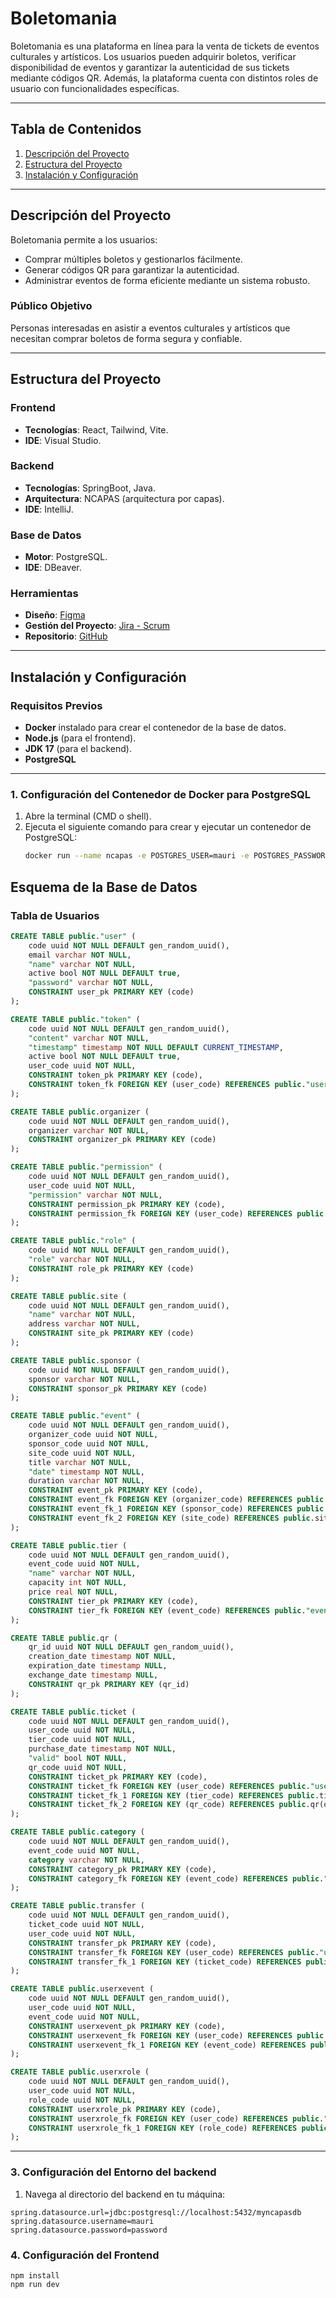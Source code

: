 # Boletomania

Boletomania es una plataforma en línea para la venta de tickets de eventos culturales y artísticos. Los usuarios pueden adquirir boletos, verificar disponibilidad de eventos y garantizar la autenticidad de sus tickets mediante códigos QR. Además, la plataforma cuenta con distintos roles de usuario con funcionalidades específicas.

---

## Tabla de Contenidos

1. [Descripción del Proyecto](#descripción-del-proyecto)  
2. [Estructura del Proyecto](#estructura-del-proyecto)  
3. [Instalación y Configuración](#instalación-y-configuración)  
---

## Descripción del Proyecto

Boletomania permite a los usuarios:

- Comprar múltiples boletos y gestionarlos fácilmente.
- Generar códigos QR para garantizar la autenticidad.
- Administrar eventos de forma eficiente mediante un sistema robusto.

### Público Objetivo

Personas interesadas en asistir a eventos culturales y artísticos que necesitan comprar boletos de forma segura y confiable.

---

## Estructura del Proyecto

### Frontend
- **Tecnologías**: React, Tailwind, Vite.  
- **IDE**: Visual Studio.  

### Backend
- **Tecnologías**: SpringBoot, Java.  
- **Arquitectura**: NCAPAS (arquitectura por capas).  
- **IDE**: IntelliJ.  

### Base de Datos
- **Motor**: PostgreSQL.  
- **IDE**: DBeaver.  

### Herramientas
- **Diseño**: [Figma](https://www.figma.com/file/nGC1l8Z6ph0ENmHckQF3HF/boletomania?node-id=0%3A1&t=lPc5gVkiFy4nItQU-1)  
- **Gestión del Proyecto**: [Jira - Scrum](https://uca-daniel.atlassian.net/jira/software/projects/BOLE/boards/34)  
- **Repositorio**: [GitHub](https://github.com/DiegoFlamenco123/IngenieriaSoftware/tree/main)

---

## Instalación y Configuración

### Requisitos Previos
- **Docker** instalado para crear el contenedor de la base de datos.  
- **Node.js** (para el frontend).  
- **JDK 17** (para el backend).  
- **PostgreSQL** 

---

### 1. Configuración del Contenedor de Docker para PostgreSQL

1. Abre la terminal (CMD o shell).
2. Ejecuta el siguiente comando para crear y ejecutar un contenedor de PostgreSQL:
   ```bash
   docker run --name ncapas -e POSTGRES_USER=mauri -e POSTGRES_PASSWORD=password -e POSTGRES_DB=myncapasdb -p 5432:5432 -d postgres

## Esquema de la Base de Datos

### Tabla de Usuarios
```sql
CREATE TABLE public."user" (
    code uuid NOT NULL DEFAULT gen_random_uuid(),
    email varchar NOT NULL,
    "name" varchar NOT NULL,
    active bool NOT NULL DEFAULT true,
    "password" varchar NOT NULL,
    CONSTRAINT user_pk PRIMARY KEY (code)
);

CREATE TABLE public."token" (
	code uuid NOT NULL DEFAULT gen_random_uuid(),
	"content" varchar NOT NULL,
	"timestamp" timestamp NOT NULL DEFAULT CURRENT_TIMESTAMP,
	active bool NOT NULL DEFAULT true,
	user_code uuid NOT NULL,
	CONSTRAINT token_pk PRIMARY KEY (code),
	CONSTRAINT token_fk FOREIGN KEY (user_code) REFERENCES public."user"(code)
);

CREATE TABLE public.organizer (
	code uuid NOT NULL DEFAULT gen_random_uuid(),
	organizer varchar NOT NULL,
	CONSTRAINT organizer_pk PRIMARY KEY (code)
);

CREATE TABLE public."permission" (
	code uuid NOT NULL DEFAULT gen_random_uuid(),
	user_code uuid NOT NULL,
	"permission" varchar NOT NULL,
	CONSTRAINT permission_pk PRIMARY KEY (code),
	CONSTRAINT permission_fk FOREIGN KEY (user_code) REFERENCES public."user"(code)
);

CREATE TABLE public."role" (
	code uuid NOT NULL DEFAULT gen_random_uuid(),
	"role" varchar NOT NULL,
	CONSTRAINT role_pk PRIMARY KEY (code)
);

CREATE TABLE public.site (
	code uuid NOT NULL DEFAULT gen_random_uuid(),
	"name" varchar NOT NULL,
	address varchar NOT NULL,
	CONSTRAINT site_pk PRIMARY KEY (code)
);

CREATE TABLE public.sponsor (
	code uuid NOT NULL DEFAULT gen_random_uuid(),
	sponsor varchar NOT NULL,
	CONSTRAINT sponsor_pk PRIMARY KEY (code)
);

CREATE TABLE public."event" (
	code uuid NOT NULL DEFAULT gen_random_uuid(),
	organizer_code uuid NOT NULL,
	sponsor_code uuid NOT NULL,
	site_code uuid NOT NULL,
	title varchar NOT NULL,
	"date" timestamp NOT NULL,
	duration varchar NOT NULL,
	CONSTRAINT event_pk PRIMARY KEY (code),
	CONSTRAINT event_fk FOREIGN KEY (organizer_code) REFERENCES public.organizer(code),
	CONSTRAINT event_fk_1 FOREIGN KEY (sponsor_code) REFERENCES public.sponsor(code),
	CONSTRAINT event_fk_2 FOREIGN KEY (site_code) REFERENCES public.site(code)
);

CREATE TABLE public.tier (
	code uuid NOT NULL DEFAULT gen_random_uuid(),
	event_code uuid NOT NULL,
	"name" varchar NOT NULL,
	capacity int NOT NULL,
	price real NOT NULL,
	CONSTRAINT tier_pk PRIMARY KEY (code),
	CONSTRAINT tier_fk FOREIGN KEY (event_code) REFERENCES public."event"(code)
);

CREATE TABLE public.qr (
	qr_id uuid NOT NULL DEFAULT gen_random_uuid(),
	creation_date timestamp NOT NULL,
	expiration_date timestamp NULL,
	exchange_date timestamp NULL,
	CONSTRAINT qr_pk PRIMARY KEY (qr_id)
);

CREATE TABLE public.ticket (
	code uuid NOT NULL DEFAULT gen_random_uuid(),
	user_code uuid NOT NULL,
	tier_code uuid NOT NULL,
	purchase_date timestamp NOT NULL,
	"valid" bool NOT NULL,
	qr_code uuid NOT NULL,
	CONSTRAINT ticket_pk PRIMARY KEY (code),
	CONSTRAINT ticket_fk FOREIGN KEY (user_code) REFERENCES public."user"(code),
	CONSTRAINT ticket_fk_1 FOREIGN KEY (tier_code) REFERENCES public.tier(code),
	CONSTRAINT ticket_fk_2 FOREIGN KEY (qr_code) REFERENCES public.qr(qr_id)
);

CREATE TABLE public.category (
	code uuid NOT NULL DEFAULT gen_random_uuid(),
	event_code uuid NOT NULL,
	category varchar NOT NULL,
	CONSTRAINT category_pk PRIMARY KEY (code),
	CONSTRAINT category_fk FOREIGN KEY (event_code) REFERENCES public."event"(code)
);

CREATE TABLE public.transfer (
	code uuid NOT NULL DEFAULT gen_random_uuid(),
	ticket_code uuid NOT NULL,
	user_code uuid NOT NULL,
	CONSTRAINT transfer_pk PRIMARY KEY (code),
	CONSTRAINT transfer_fk FOREIGN KEY (user_code) REFERENCES public."user"(code),
	CONSTRAINT transfer_fk_1 FOREIGN KEY (ticket_code) REFERENCES public.ticket(code)
);

CREATE TABLE public.userxevent (
	code uuid NOT NULL DEFAULT gen_random_uuid(),
	user_code uuid NOT NULL,
	event_code uuid NOT NULL,
	CONSTRAINT userxevent_pk PRIMARY KEY (code),
	CONSTRAINT userxevent_fk FOREIGN KEY (user_code) REFERENCES public."user"(code),
	CONSTRAINT userxevent_fk_1 FOREIGN KEY (event_code) REFERENCES public."event"(code)
);

CREATE TABLE public.userxrole (
	code uuid NOT NULL DEFAULT gen_random_uuid(),
	user_code uuid NOT NULL,
	role_code uuid NOT NULL,
	CONSTRAINT userxrole_pk PRIMARY KEY (code),
	CONSTRAINT userxrole_fk FOREIGN KEY (user_code) REFERENCES public."user"(code),
	CONSTRAINT userxrole_fk_1 FOREIGN KEY (role_code) REFERENCES public."role"(code)
);

```

---

### 3. Configuración del Entorno del backend

1. Navega al directorio del backend en tu máquina:
 ``` 
spring.datasource.url=jdbc:postgresql://localhost:5432/myncapasdb
spring.datasource.username=mauri
spring.datasource.password=password

```
### 4. Configuración del Frontend

```
npm install
npm run dev

```

